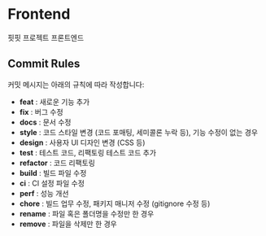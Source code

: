 # Frontend
핏핏 프로젝트 프론트엔드

## Commit Rules

커밋 메시지는 아래의 규칙에 따라 작성합니다:

- **feat** : 새로운 기능 추가
- **fix** : 버그 수정
- **docs** : 문서 수정
- **style** : 코드 스타일 변경 (코드 포매팅, 세미콜론 누락 등), 기능 수정이 없는 경우
- **design** : 사용자 UI 디자인 변경 (CSS 등)
- **test** : 테스트 코드, 리팩토링 테스트 코드 추가
- **refactor** : 코드 리팩토링
- **build** : 빌드 파일 수정
- **ci** : CI 설정 파일 수정
- **perf** : 성능 개선
- **chore** : 빌드 업무 수정, 패키지 매니저 수정 (gitignore 수정 등)
- **rename** : 파일 혹은 폴더명을 수정만 한 경우
- **remove** : 파일을 삭제만 한 경우
